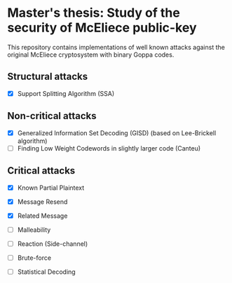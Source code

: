 # Master's thesis: Study of the security of McEliece public-key
This repository contains implementations of well known attacks against the original McEliece cryptosystem with binary Goppa codes.

## Structural attacks
- [x] Support Splitting Algorithm (SSA)

## Non-critical attacks
- [x] Generalized Information Set Decoding (GISD) (based on Lee-Brickell algorithm)
- [ ] Finding Low Weight Codewords in slightly larger code (Canteu)

## Critical attacks
- [x] Known Partial Plaintext
- [x] Message Resend
- [x] Related Message
- [ ] Malleability
- [ ] Reaction (Side-channel)
- [ ] Brute-force
- [ ] Statistical Decoding

